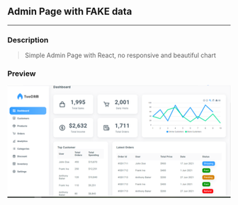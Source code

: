   ## Admin Page with FAKE data
  ___  

  ### Description

  > Simple Admin Page with React, no responsive and beautiful chart

  ### Preview

  ![Preview Screen short](https://github.com/LTMHuy16/ReactJs__AdminControlPage/blob/main/src/assets/images/preview.png)
